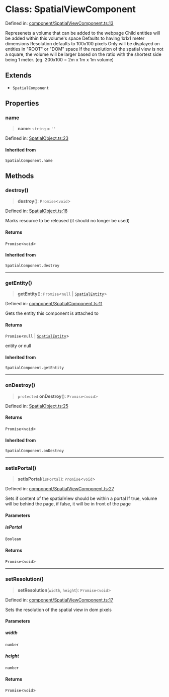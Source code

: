 # Class: SpatialViewComponent

Defined in: [component/SpatialViewComponent.ts:13](https://github.com/webspatial/webspatial-sdk/blob/4b99b8c118df67a102dd2d333c40fa2b5e426143/core/src/core/component/SpatialViewComponent.ts#L13)

Represenets a volume that can be added to the webpage
Child entities will be added within this volume's space
Defaults to having 1x1x1 meter dimensions
Resolution defaults to 100x100 pixels
Only will be displayed on entities in "ROOT" or "DOM" space
If the resolution of the spatial view is not a square, the volume will be larger based on the ratio with the shortest side being 1 meter.
(eg. 200x100 = 2m x 1m x 1m volume)

## Extends

- `SpatialComponent`

## Properties

### name

> **name**: `string` = `''`

Defined in: [SpatialObject.ts:23](https://github.com/webspatial/webspatial-sdk/blob/4b99b8c118df67a102dd2d333c40fa2b5e426143/core/src/core/SpatialObject.ts#L23)

#### Inherited from

`SpatialComponent.name`

## Methods

### destroy()

> **destroy**(): `Promise`\<`void`\>

Defined in: [SpatialObject.ts:18](https://github.com/webspatial/webspatial-sdk/blob/4b99b8c118df67a102dd2d333c40fa2b5e426143/core/src/core/SpatialObject.ts#L18)

Marks resource to be released (it should no longer be used)

#### Returns

`Promise`\<`void`\>

#### Inherited from

`SpatialComponent.destroy`

***

### getEntity()

> **getEntity**(): `Promise`\<`null` \| [`SpatialEntity`](SpatialEntity.md)\>

Defined in: [component/SpatialComponent.ts:11](https://github.com/webspatial/webspatial-sdk/blob/4b99b8c118df67a102dd2d333c40fa2b5e426143/core/src/core/component/SpatialComponent.ts#L11)

Gets the entity this component is attached to

#### Returns

`Promise`\<`null` \| [`SpatialEntity`](SpatialEntity.md)\>

entity or null

#### Inherited from

`SpatialComponent.getEntity`

***

### onDestroy()

> `protected` **onDestroy**(): `Promise`\<`void`\>

Defined in: [SpatialObject.ts:25](https://github.com/webspatial/webspatial-sdk/blob/4b99b8c118df67a102dd2d333c40fa2b5e426143/core/src/core/SpatialObject.ts#L25)

#### Returns

`Promise`\<`void`\>

#### Inherited from

`SpatialComponent.onDestroy`

***

### setIsPortal()

> **setIsPortal**(`isPortal`): `Promise`\<`void`\>

Defined in: [component/SpatialViewComponent.ts:27](https://github.com/webspatial/webspatial-sdk/blob/4b99b8c118df67a102dd2d333c40fa2b5e426143/core/src/core/component/SpatialViewComponent.ts#L27)

Sets if content of the spatialView should be within a portal
If true, volume will be behind the page, if false, it will be in front of the page

#### Parameters

##### isPortal

`Boolean`

#### Returns

`Promise`\<`void`\>

***

### setResolution()

> **setResolution**(`width`, `height`): `Promise`\<`void`\>

Defined in: [component/SpatialViewComponent.ts:17](https://github.com/webspatial/webspatial-sdk/blob/4b99b8c118df67a102dd2d333c40fa2b5e426143/core/src/core/component/SpatialViewComponent.ts#L17)

Sets the resolution of the spatial view in dom pixels

#### Parameters

##### width

`number`

##### height

`number`

#### Returns

`Promise`\<`void`\>
